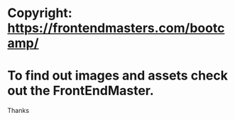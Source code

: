 # Copyright: https://frontendmasters.com/bootcamp/
# To find out images and assets check out the FrontEndMaster.

Thanks
